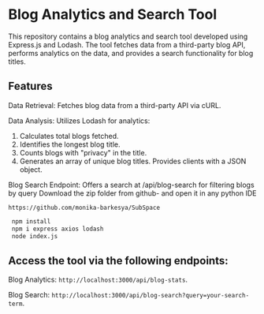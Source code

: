 # Blog Analytics and Search Tool
This repository contains a blog analytics and search tool developed using Express.js and Lodash. The tool fetches data from a third-party blog API, performs analytics on the data, and provides a search functionality for blog titles.

## Features

Data Retrieval: Fetches blog data from a third-party API via cURL.

Data Analysis: Utilizes Lodash for analytics:
1. Calculates total blogs fetched.
2. Identifies the longest blog title.
3. Counts blogs with "privacy" in the title.
4. Generates an array of unique blog titles.
 Provides clients with a JSON object.

Blog Search Endpoint: Offers a search at /api/blog-search for filtering blogs by query
Download the zip folder from github- and open it in any python IDE

```
https://github.com/monika-barkesya/SubSpace
```
```bash
 npm install
 npm i express axios lodash
 node index.js
```
## Access the tool via the following endpoints:
Blog Analytics: ```http://localhost:3000/api/blog-stats```.

Blog Search: ```http://localhost:3000/api/blog-search?query=your-search-term```.
